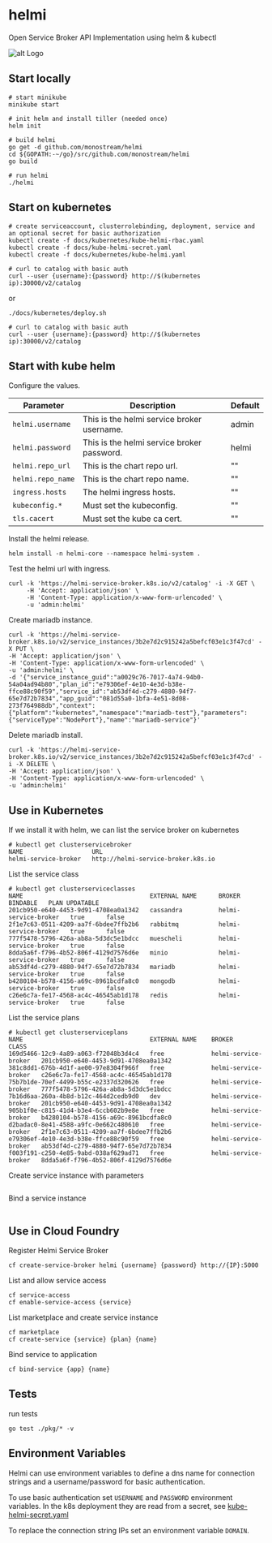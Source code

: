 # helmi
Open Service Broker API Implementation using helm &amp; kubectl

![alt Logo](docs/logo.png)

## Start locally

```console
# start minikube
minikube start

# init helm and install tiller (needed once)
helm init

# build helmi
go get -d github.com/monostream/helmi
cd ${GOPATH:-~/go}/src/github.com/monostream/helmi
go build

# run helmi
./helmi
```

## Start on kubernetes

```console
# create serviceaccount, clusterrolebinding, deployment, service and an optional secret for basic authorization
kubectl create -f docs/kubernetes/kube-helmi-rbac.yaml
kubectl create -f docs/kube-helmi-secret.yaml
kubectl create -f docs/kubernetes/kube-helmi.yaml

# curl to catalog with basic auth
curl --user {username}:{password} http://$(kubernetes ip):30000/v2/catalog
```
or
```console
./docs/kubernetes/deploy.sh

# curl to catalog with basic auth
curl --user {username}:{password} http://$(kubernetes ip):30000/v2/catalog
```

## Start with kube helm

Configure the values.

| Parameter               | Description                            | Default                   |
| ----------------------- | -------------------------------------- | ------------------------- |
| `helmi.username`|This is the helmi service broker username.|admin|
| `helmi.password`|This is the helmi service broker password.|helmi|
| `helmi.repo_url`|This is the chart repo url.|""|
| `helmi.repo_name`|This is the chart repo name.|""|
| `ingress.hosts`|The helmi ingress hosts.|""|
| `kubeconfig.*`|Must set the kubeconfig.|""|
| `tls.cacert`|Must set the kube ca cert.|""|

Install the helmi release.

```
helm install -n helmi-core --namespace helmi-system .
```

Test the helmi url with ingress.

```
curl -k 'https://helmi-service-broker.k8s.io/v2/catalog' -i -X GET \
     -H 'Accept: application/json' \
     -H 'Content-Type: application/x-www-form-urlencoded' \
     -u 'admin:helmi'
```

Create mariadb instance.
```
curl -k 'https://helmi-service-broker.k8s.io/v2/service_instances/3b2e7d2c915242a5befcf03e1c3f47cd' -X PUT \
-H 'Accept: application/json' \
-H 'Content-Type: application/x-www-form-urlencoded' \
-u 'admin:helmi' \
-d '{"service_instance_guid":"a0029c76-7017-4a74-94b0-54a04ad94b80","plan_id":"e79306ef-4e10-4e3d-b38e-ffce88c90f59","service_id":"ab53df4d-c279-4880-94f7-65e7d72b7834","app_guid":"081d55a0-1bfa-4e51-8d08-273f764988db","context": {"platform":"kubernetes","namespace":"mariadb-test"},"parameters":{"serviceType":"NodePort"},"name":"mariadb-service"}'
```

Delete mariadb install.

```
curl -k 'https://helmi-service-broker.k8s.io/v2/service_instances/3b2e7d2c915242a5befcf03e1c3f47cd' -i -X DELETE \
-H 'Accept: application/json' \
-H 'Content-Type: application/x-www-form-urlencoded' \
-u 'admin:helmi'
```
## Use in Kubernetes

If we install it with helm, we can list the service broker on kubernetes

```
# kubectl get clusterservicebroker
NAME                   URL
helmi-service-broker   http://helmi-service-broker.k8s.io
```

List the service class

```
# kubectl get clusterserviceclasses
NAME                                   EXTERNAL NAME      BROKER                 BINDABLE   PLAN UPDATABLE
201cb950-e640-4453-9d91-4708ea0a1342   cassandra          helmi-service-broker   true      false
2f1e7c63-0511-4209-aa7f-6bdee7ffb2b6   rabbitmq           helmi-service-broker   true      false
777f5478-5796-426a-ab8a-5d3dc5e1bdcc   muescheli          helmi-service-broker   true      false
8dda5a6f-f796-4b52-806f-4129d7576d6e   minio              helmi-service-broker   true      false
ab53df4d-c279-4880-94f7-65e7d72b7834   mariadb            helmi-service-broker   true      false
b4280104-b578-4156-a69c-8961bcdfa8c0   mongodb            helmi-service-broker   true      false
c26e6c7a-fe17-4568-ac4c-46545ab1d178   redis              helmi-service-broker   true      false
```

List the service plans

```
# kubectl get clusterserviceplans
NAME                                   EXTERNAL NAME    BROKER                 CLASS
169d5466-12c9-4a89-a063-f72048b3d4c4   free             helmi-service-broker   201cb950-e640-4453-9d91-4708ea0a1342
381c8dd1-676b-4d1f-ae00-97e8304f966f   free             helmi-service-broker   c26e6c7a-fe17-4568-ac4c-46545ab1d178
75b7b1de-70ef-4499-b55c-e2337d320626   free             helmi-service-broker   777f5478-5796-426a-ab8a-5d3dc5e1bdcc
7b16d6aa-260a-4b8d-b12c-464d2cedb9d0   dev              helmi-service-broker   201cb950-e640-4453-9d91-4708ea0a1342
905b1f0e-c815-41d4-b3e4-6ccb602b9e8e   free             helmi-service-broker   b4280104-b578-4156-a69c-8961bcdfa8c0
d2badac0-8e41-4588-a9fc-0e662c480610   free             helmi-service-broker   2f1e7c63-0511-4209-aa7f-6bdee7ffb2b6
e79306ef-4e10-4e3d-b38e-ffce88c90f59   free             helmi-service-broker   ab53df4d-c279-4880-94f7-65e7d72b7834
f003f191-c250-4e85-9abd-038af629ad71   free             helmi-service-broker   8dda5a6f-f796-4b52-806f-4129d7576d6e
```

Create service instance with parameters

```
```

Bind a service instance

```
```

## Use in Cloud Foundry

Register Helmi Service Broker

```console
cf create-service-broker helmi {username} {password} http://{IP}:5000
```

List and allow service access

```console
cf service-access
cf enable-service-access {service}
```

List marketplace and create service instance

```console
cf marketplace
cf create-service {service} {plan} {name}
```

Bind service to application

```console
cf bind-service {app} {name}
```

## Tests
run tests
```console
go test ./pkg/* -v
```

## Environment Variables

Helmi can use environment variables to define a dns name for connection strings and a username/password for basic authentication.

To use basic authentication set `USERNAME` and `PASSWORD` environment variables. In the k8s deployment they are read from a secret, see [kube-helmi-secret.yaml](docs/kubernetes/kube-helmi-secret.yaml)

To replace the connection string IPs set an environment variable `DOMAIN`.